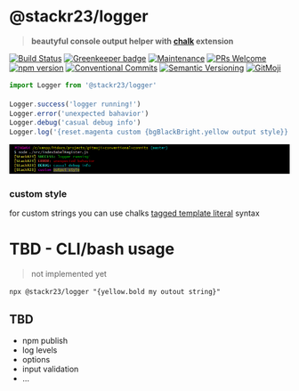# @stackr23/logger
> __beautyful console output helper with [chalk](https://github.com/chalk/chalk) extension__

[![Build Status](https://travis-ci.com/stackr23/logger.svg?branch=master)](https://travis-ci.com/stackr23/logger)
[![Greenkeeper badge](https://badges.greenkeeper.io/stackr23/logger.svg)](https://greenkeeper.io/)
[![Maintenance][maintenance-img]][maintenance-url]
[![PRs Welcome][pr-welcome]](http://makeapullrequest.com)<br />
[![npm version](https://img.shields.io/npm/v/%40stackr23%2Flogger.svg)](http://npm.im/@stackr23/logger)
[![Conventional Commits](https://img.shields.io/badge/✔-Conventional%20Commits-blue.svg)](https://conventionalcommits.org) 
[![Semantic Versioning][semantic-img]][semantic-url]
[![GitMoji][gitmoji-img]][gitmoji-url]

```javascript
import Logger from '@stackr23/logger'

Logger.success('logger running!')
Logger.error('unexpected bahavior')
Logger.debug('casual debug info')
Logger.log('{reset.magenta custom {bgBlackBright.yellow output style}}')
```
![gitbash-output](gitbash-output.png?raw=true)

### custom style

for custom strings you can use chalks [tagged template literal](https://github.com/chalk/chalk#tagged-template-literal) syntax  

# TBD - CLI/bash usage
> not implemented yet

`npx @stackr23/logger "{yellow.bold my outout string}"`

## TBD

* npm publish
* log levels
* options
* input validation
* ...

<!-- badge urls -->
[gitmoji-img]: https://img.shields.io/badge/%F0%9F%98%BB-gitmoji-F2BF00.svg
[gitmoji-url]: https://gitmoji.carloscuesta.me  
[maintenance-img]: https://img.shields.io/badge/Maintained-yes-brightgreen.svg
[maintenance-url]: https://GitHub.com/stackR23/react23/graphs/commit-activity
[pr-welcome]: https://img.shields.io/badge/PRs-welcome-brightgreen.svg
[semantic-img]: https://img.shields.io/badge/%20%20%F0%9F%93%A6%F0%9F%9A%80-semantic--release-blue.svg
[semantic-url]: https://semver.org/
<!-- /badge urls -->
